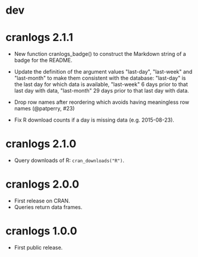 
# dev

# cranlogs 2.1.1

* New function cranlogs_badge() to construct the Markdown string of a badge for the README.

* Update the definition of the argument values "last-day", "last-week" and "last-month" to make them consistent with the database: "last-day" is the last day for which data is available, "last-week" 6 days prior to that last day with data, "last-month" 29 days prior to that last day with data.

* Drop row names after reordering which avoids having meaningless row names (@patperry, #23)

* Fix R download counts if a day is missing data (e.g. 2015-08-23).

# cranlogs 2.1.0

* Query downloads of R: `cran_downloads("R")`.

# cranlogs 2.0.0

* First release on CRAN.
* Queries return data frames.

# cranlogs 1.0.0

* First public release.
